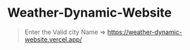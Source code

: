 # Weather-Dynamic-Website
>Enter the Valid city Name =>
https://weather-dynamic-website.vercel.app/
